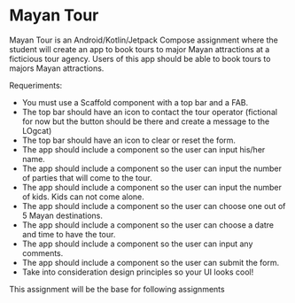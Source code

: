 # Mayan Tour
Mayan Tour is an Android/Kotlin/Jetpack Compose assignment where the student will create an app to book tours to major Mayan attractions at a ficticious tour agency.
Users of this app should be able to book tours to majors Mayan attractions.

Requeriments:
* You must use a Scaffold component with a top bar and a FAB.
* The top bar should have an icon to contact the tour operator (fictional for now but the button should be there and create a message to the LOgcat)
* The top bar should have an icon to clear or reset the form.
* The app should include a component so the user can input his/her name.
* The app should include a component so the user can input the number of parties that will come to the tour.
* The app should include a component so the user can input the number of kids. Kids can not come alone.
* The app should include a component so the user can choose one out of 5 Mayan destinations.
* The app should include a component so the user can choose a datre and time to have the tour.
* The app should include a component so the user can input any comments.
* The app should include a component so the user can submit the form.
* Take into consideration design principles so your UI looks cool!

This assignment will be the base for following assignments

